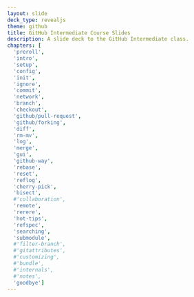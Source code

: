 ```yaml
---
layout: slide
deck_type: revealjs
theme: github
title: GitHub Intermediate Course Slides
description: A slide deck to the GitHub Intermediate class.
chapters: [
  'preroll',
  'intro',
  'setup',
  'config',
  'init',
  'ignore',
  'commit',
  'network',
  'branch',
  'checkout',
  'github/pull-request',
  'github/forking',
  'diff',
  'rm-mv',
  'log',
  'merge',
  'gui',
  'github-way',
  'rebase',
  'reset',
  'reflog',
  'cherry-pick',
  'bisect',
  #'collaboration',
  'remote',
  'rerere',
  'hot-tips',
  'refspec',
  'searching',
  'submodule',
  #'filter-branch',
  #'gitattributes',
  #'customizing',
  #'bundle',
  #'internals',
  #'notes',
  'goodbye']
---
```

